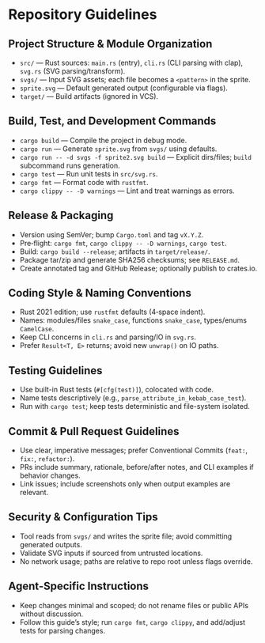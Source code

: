 # Repository Guidelines

## Project Structure & Module Organization
- `src/` — Rust sources: `main.rs` (entry), `cli.rs` (CLI parsing with clap), `svg.rs` (SVG parsing/transform).
- `svgs/` — Input SVG assets; each file becomes a `<pattern>` in the sprite.
- `sprite.svg` — Default generated output (configurable via flags).
- `target/` — Build artifacts (ignored in VCS).

## Build, Test, and Development Commands
- `cargo build` — Compile the project in debug mode.
- `cargo run` — Generate `sprite.svg` from `svgs/` using defaults.
- `cargo run -- -d svgs -f sprite2.svg build` — Explicit dirs/files; `build` subcommand runs generation.
- `cargo test` — Run unit tests in `src/svg.rs`.
- `cargo fmt` — Format code with `rustfmt`.
- `cargo clippy -- -D warnings` — Lint and treat warnings as errors.

## Release & Packaging
- Version using SemVer; bump `Cargo.toml` and tag `vX.Y.Z`.
- Pre‑flight: `cargo fmt`, `cargo clippy -- -D warnings`, `cargo test`.
- Build: `cargo build --release`; artifacts in `target/release/`.
- Package tar/zip and generate SHA256 checksums; see `RELEASE.md`.
- Create annotated tag and GitHub Release; optionally publish to crates.io.

## Coding Style & Naming Conventions
- Rust 2021 edition; use `rustfmt` defaults (4‑space indent).
- Names: modules/files `snake_case`, functions `snake_case`, types/enums `CamelCase`.
- Keep CLI concerns in `cli.rs` and parsing/IO in `svg.rs`.
- Prefer `Result<T, E>` returns; avoid new `unwrap()` on IO paths.

## Testing Guidelines
- Use built-in Rust tests (`#[cfg(test)]`), colocated with code.
- Name tests descriptively (e.g., `parse_attribute_in_kebab_case_test`).
- Run with `cargo test`; keep tests deterministic and file-system isolated.

## Commit & Pull Request Guidelines
- Use clear, imperative messages; prefer Conventional Commits (`feat:`, `fix:`, `refactor:`).
- PRs include summary, rationale, before/after notes, and CLI examples if behavior changes.
- Link issues; include screenshots only when output examples are relevant.

## Security & Configuration Tips
- Tool reads from `svgs/` and writes the sprite file; avoid committing generated outputs.
- Validate SVG inputs if sourced from untrusted locations.
- No network usage; paths are relative to repo root unless flags override.

## Agent-Specific Instructions
- Keep changes minimal and scoped; do not rename files or public APIs without discussion.
- Follow this guide’s style; run `cargo fmt`, `cargo clippy`, and add/adjust tests for parsing changes.
